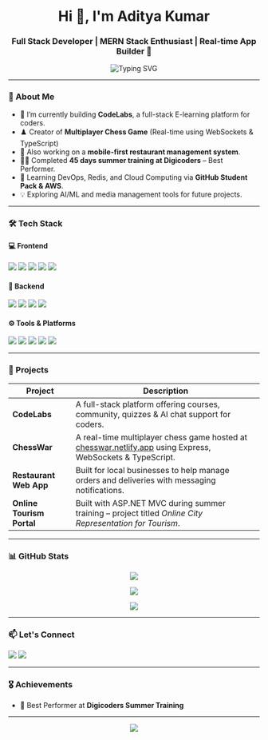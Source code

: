 <h1 align="center">Hi 👋, I'm Aditya Kumar</h1>
<h3 align="center">Full Stack Developer | MERN Stack Enthusiast | Real-time App Builder 🚀</h3>

<p align="center">
  <img src="https://readme-typing-svg.demolab.com?font=Fira+Code&size=22&pause=1000&center=true&vCenter=true&width=435&lines=Full+Stack+Web+Developer;MERN+Stack+Specialist;Real-time+App+Builder;E-learning+Platform+Architect" alt="Typing SVG" />
</p>

---

### 🧠 About Me

- 🔭 I’m currently building **CodeLabs**, a full-stack E-learning platform for coders.
- ♟️ Creator of **Multiplayer Chess Game** (Real-time using WebSockets & TypeScript)
- 📱 Also working on a **mobile-first restaurant management system**.
- 🧑‍💼 Completed **45 days summer training at Digicoders** – Best Performer.
- 🌱 Learning DevOps, Redis, and Cloud Computing via **GitHub Student Pack & AWS**.
- 💡 Exploring AI/ML and media management tools for future projects.

---

### 🛠 Tech Stack

#### 💻 Frontend
<p>
  <img src="https://img.shields.io/badge/React-61DAFB?style=flat&logo=react&logoColor=black" />
  <img src="https://img.shields.io/badge/Next.js-000000?style=flat&logo=nextdotjs&logoColor=white" />
  <img src="https://img.shields.io/badge/Tailwind_CSS-38B2AC?style=flat&logo=tailwind-css&logoColor=white" />
  <img src="https://img.shields.io/badge/HTML5-E34F26?style=flat&logo=html5&logoColor=white" />
  <img src="https://img.shields.io/badge/CSS3-1572B6?style=flat&logo=css3&logoColor=white" />
</p>

#### 🧰 Backend
<p>
  <img src="https://img.shields.io/badge/Node.js-339933?style=flat&logo=node.js&logoColor=white" />
  <img src="https://img.shields.io/badge/Express.js-000000?style=flat&logo=express&logoColor=white" />
  <img src="https://img.shields.io/badge/MongoDB-47A248?style=flat&logo=mongodb&logoColor=white" />
  <img src="https://img.shields.io/badge/REST_API-FF6F00?style=flat&logo=api&logoColor=white" />
</p>

#### ⚙️ Tools & Platforms
<p>
  <img src="https://img.shields.io/badge/Git-F05032?style=flat&logo=git&logoColor=white" />
  <img src="https://img.shields.io/badge/GitHub-181717?style=flat&logo=github&logoColor=white" />
  <img src="https://img.shields.io/badge/Postman-FF6C37?style=flat&logo=postman&logoColor=white" />
  <img src="https://img.shields.io/badge/VS_Code-007ACC?style=flat&logo=visual-studio-code&logoColor=white" />
  <img src="https://img.shields.io/badge/Cloudinary-3448C5?style=flat&logo=cloudinary&logoColor=white" />
</p>

---

### 💼 Projects

| Project | Description |
|--------|-------------|
| **CodeLabs** | A full-stack platform offering courses, community, quizzes & AI chat support for coders. |
| **ChessWar** | A real-time multiplayer chess game hosted at [chesswar.netlify.app](https://chesswar.netlify.app) using Express, WebSockets & TypeScript. |
| **Restaurant Web App** | Built for local businesses to help manage orders and deliveries with messaging notifications. |
| **Online Tourism Portal** | Built with ASP.NET MVC during summer training – project titled *Online City Representation for Tourism*. |

---

### 📊 GitHub Stats

<p align="center">
  <img src="https://github-readme-stats.vercel.app/api?username=adityakumar841208&show_icons=true&theme=tokyonight" />
</p>

<p align="center">
  <img src="https://github-readme-streak-stats.herokuapp.com/?user=adityakumar841208&theme=tokyonight" />
</p>

<p align="center">
  <img src="https://github-readme-stats.vercel.app/api/top-langs/?username=adityakumar841208&layout=compact&theme=tokyonight" />
</p>

---

### 📫 Let's Connect

<p>
  <a href="https://github.com/adityakumar841208"><img src="https://img.shields.io/badge/GitHub-%23181717.svg?&style=flat&logo=github&logoColor=white" /></a>
  <a href="https://www.linkedin.com/in/aditya246/"><img src="https://img.shields.io/badge/LinkedIn-%230077B5.svg?&style=flat&logo=linkedin&logoColor=white" /></a>
</p>

---

### 🎖 Achievements

- 🥇 Best Performer at **Digicoders Summer Training**

---

<p align="center">
  <img src="https://capsule-render.vercel.app/api?type=waving&color=gradient&height=100&section=footer" />
</p>
